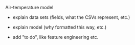 Air-temperature model

- explain data sets (fields, what the CSVs represent, etc.)

- explain model (why formatted this way, etc.)

- add "to do", like feature engineering etc.